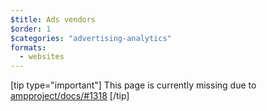 ```yaml
---
$title: Ads vendors
$order: 1
$categories: "advertising-analytics"
formats:
  - websites
---
```

[tip type="important"]
This page is currently missing due to [ampproject/docs/#1318](https://github.com/ampproject/docs/issues/1318)
[/tip]
